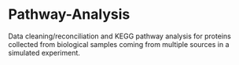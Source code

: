 # Pathway-Analysis
Data cleaning/reconciliation and KEGG pathway analysis for proteins collected from biological samples coming from multiple sources in a simulated experiment.
